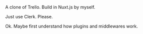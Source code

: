 A clone of Trello. Build in Nuxt.js by myself.

Just use Clerk. Please.

Ok. Maybe first understand how plugins and middlewares work.
